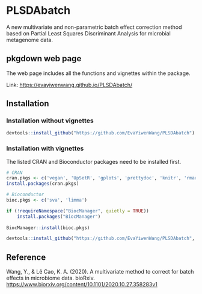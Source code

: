 # PLSDAbatch
A new multivariate and non-parametric batch effect correction method based on Partial Least Squares Discriminant Analysis for microbial metagenome data.

## pkgdown web page

The web page includes all the functions and vignettes within the package.

Link: https://evayiwenwang.github.io/PLSDAbatch/

## Installation

### Installation without vignettes

```r
devtools::install_github("https://github.com/EvaYiwenWang/PLSDAbatch")
```
### Installation with vignettes

The listed CRAN and Bioconductor packages need to be installed first.
```r
# CRAN
cran.pkgs <- c('vegan', 'UpSetR', 'gplots', 'prettydoc', 'knitr', 'rmarkdown')
install.packages(cran.pkgs)

# Bioconductor
bioc.pkgs <- c('sva', 'limma')

if (!requireNamespace("BiocManager", quietly = TRUE))
    install.packages("BiocManager")
    
BiocManager::install(bioc.pkgs)
```
```r
devtools::install_github("https://github.com/EvaYiwenWang/PLSDAbatch", build_vignettes = T)
```

## Reference

Wang, Y., & Lê Cao, K. A. (2020). A multivariate method to correct for batch effects in microbiome data. bioRxiv.
https://www.biorxiv.org/content/10.1101/2020.10.27.358283v1



